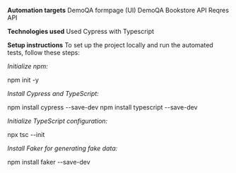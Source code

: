 **Automation targets**
DemoQA formpage (UI)
DemoQA Bookstore API
Reqres API

**Technologies used**
Used Cypress with Typescript

**Setup instructions**
To set up the project locally and run the automated tests, follow these steps:

_Initialize npm:_

npm init -y

_Install Cypress and TypeScript:_

npm install cypress --save-dev
npm install typescript --save-dev

_Initialize TypeScript configuration:_

npx tsc --init

_Install Faker for generating fake data:_

npm install faker --save-dev
